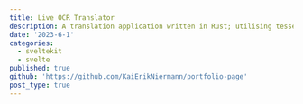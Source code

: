 ```yaml
---
title: Live OCR Translator
description: A translation application written in Rust; utilising tesseract and deepl; which aims to bridge the gap bridge the gap of existing methods by working universally with any text on your computer (e.g. image, pdf, video, doc) as efficiently as possible with just the click of a button. 
date: '2023-6-1'
categories:
  - sveltekit
  - svelte
published: true
github: 'https://github.com/KaiErikNiermann/portfolio-page'
post_type: true
---
```



